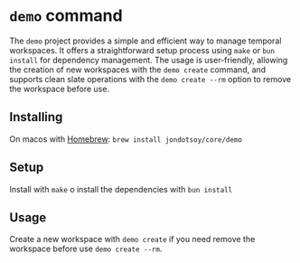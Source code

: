# `demo` command

The `demo` project provides a simple and efficient way to manage temporal workspaces. It offers a straightforward setup process using `make` or `bun install` for dependency management. The usage is user-friendly, allowing the creation of new workspaces with the `demo create` command, and supports clean slate operations with the `demo create --rm` option to remove the workspace before use.

## Installing

On macos with [Homebrew](https://formulae.brew.sh/): `brew install jondotsoy/core/demo`

## Setup

Install with `make` o install the dependencies with `bun install`

## Usage

Create a new workspace with `demo create` if you need remove the workspace before use `demo create --rm`.
